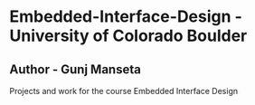 # Embedded-Interface-Design - University of Colorado Boulder
## Author - Gunj Manseta

Projects and work for the course Embedded Interface Design
